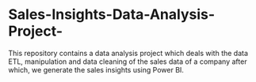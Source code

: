 # Sales-Insights-Data-Analysis-Project-
This repository contains a data analysis project which deals with the data ETL, manipulation and data cleaning of the sales data of a company after which, we generate the sales insights using Power BI. 
